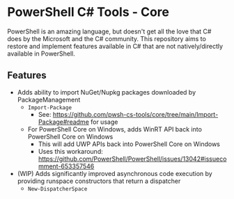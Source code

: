 # PowerShell C# Tools - Core
PowerShell is an amazing language, but doesn't get all the love that C# does by the Microsoft and the C# community. This repository aims to restore and implement features available in C# that are not natively/directly available in PowerShell.

## Features
- Adds ability to import NuGet/Nupkg packages downloaded by PackageManagement
  - `Import-Package`
    - See: https://github.com/pwsh-cs-tools/core/tree/main/Import-Package#readme for usage
  - For PowerShell Core on Windows, adds WinRT API back into PowerShell Core on Windows
    - This will add UWP APIs back into PowerShell Core on Windows
    - Uses this workaround: https://github.com/PowerShell/PowerShell/issues/13042#issuecomment-653357546
- (WIP) Adds significantly improved asynchronous code execution by providing runspace constructors that return a dispatcher
  - `New-DispatcherSpace`
